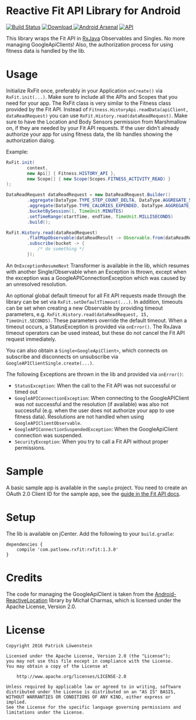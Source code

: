 # Reactive Fit API Library for Android

[![Build Status](https://travis-ci.org/patloew/RxFit.svg?branch=master)](https://travis-ci.org/patloew/RxFit) [ ![Download](https://api.bintray.com/packages/patloew/maven/RxFit/images/download.svg) ](https://bintray.com/patloew/maven/RxFit/_latestVersion) [![Android Arsenal](https://img.shields.io/badge/Android%20Arsenal-RxFit-brightgreen.svg?style=flat)](http://android-arsenal.com/details/1/3252) [![API](https://img.shields.io/badge/API-9%2B-brightgreen.svg?style=flat)](https://android-arsenal.com/api?level=9)

This library wraps the Fit API in [RxJava](https://github.com/ReactiveX/RxJava) Observables and Singles. No more managing GoogleApiClients! Also, the authorization process for using fitness data is handled by the lib.

# Usage

Initialize RxFit once, preferably in your Application `onCreate()` via `RxFit.init(...)`. Make sure to include all the APIs and Scopes that you need for your app. The RxFit class is very similar to the Fitness class provided by the Fit API. Instead of `Fitness.HistoryApi.readData(apiClient, dataReadRequest)` you can use `RxFit.History.read(dataReadRequest)`. Make sure to have the Location and Body Sensors permission from Marshmallow on, if they are needed by your Fit API requests. If the user didn’t already authorize your app for using fitness data, the lib handles showing the authorization dialog.

Example:

```java
RxFit.init(
        context,
        new Api[] { Fitness.HISTORY_API },
        new Scope[] { new Scope(Scopes.FITNESS_ACTIVITY_READ) }
);

DataReadRequest dataReadRequest = new DataReadRequest.Builder()
	    .aggregate(DataType.TYPE_STEP_COUNT_DELTA, DataType.AGGREGATE_STEP_COUNT_DELTA)
	    .aggregate(DataType.TYPE_CALORIES_EXPENDED, DataType.AGGREGATE_CALORIES_EXPENDED)
	    .bucketBySession(1, TimeUnit.MINUTES)
	    .setTimeRange(startTime, endTime, TimeUnit.MILLISECONDS)
	    .build();

RxFit.History.read(dataReadRequest)
        .flatMapObservable(dataReadResult -> Observable.from(dataReadResult.getBuckets()))
        .subscribe(bucket -> {
        	/* do something */
        });
```

An `OnExceptionResumeNext` Transformer is available in the lib, which resumes with another Single/Observable when an Exception is thrown, except when the exception was a GoogleAPIConnectionException which was caused by an unresolved resolution.

An optional global default timeout for all Fit API requests made through the library can be set via `RxFit.setDefaultTimeout(...)`. In addition, timeouts can be set when creating a new Observable by providing timeout parameters, e.g. `RxFit.History.read(dataReadRequest, 15, TimeUnit.SECONDS)`. These parameters override the default timeout. When a timeout occurs, a StatusException is provided via `onError()`. The RxJava timeout operators can be used instead, but these do not cancel the Fit API request immediately.

You can also obtain a `Single<GoogleApiClient>`, which connects on subscribe and disconnects on unsubscribe via `GoogleAPIClientSingle.create(...)`.

The following Exceptions are thrown in the lib and provided via `onError()`:

* `StatusException`: When the call to the Fit API was not successful or timed out
* `GoogleAPIConnectionException`: When connecting to the GoogleAPIClient was not successful and the resolution (if available) was also not successful (e.g. when the user does not authorize your app to use fitness data). Resolutions are not handled when using `GoogleAPIClientObservable`.
* `GoogleAPIConnectionSuspendedException`: When the GoogleApiClient connection was suspended.
* `SecurityException`: When you try to call a Fit API without proper permissions.

# Sample

A basic sample app is available in the `sample` project. You need to create an OAuth 2.0 Client ID for the sample app, see the [guide in the Fit API docs](https://developers.google.com/fit/android/get-api-key).

# Setup

The lib is available on jCenter. Add the following to your `build.gradle`:

	dependencies {
	    compile 'com.patloew.rxfit:rxfit:1.3.0'
	}

# Credits

The code for managing the GoogleApiClient is taken from the [Android-ReactiveLocation](https://github.com/mcharmas/Android-ReactiveLocation) library by Michał Charmas, which is licensed under the Apache License, Version 2.0.

# License

	Copyright 2016 Patrick Löwenstein

	Licensed under the Apache License, Version 2.0 (the "License");
	you may not use this file except in compliance with the License.
	You may obtain a copy of the License at

	    http://www.apache.org/licenses/LICENSE-2.0

	Unless required by applicable law or agreed to in writing, software
	distributed under the License is distributed on an "AS IS" BASIS,
	WITHOUT WARRANTIES OR CONDITIONS OF ANY KIND, either express or implied.
	See the License for the specific language governing permissions and
	limitations under the License.